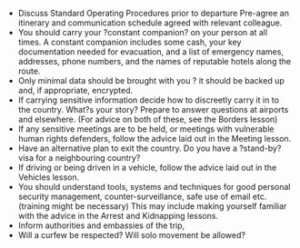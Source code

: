 [Title]: # (Standard Operating Procedures)
[Difficulty]: # (Beginner)
[Order]: # (3)

*   Discuss Standard Operating Procedures prior to departure
Pre-agree an itinerary and communication schedule agreed with relevant colleague.
*   You should carry your ?constant companion? on your person at all times. A constant companion includes some cash, your key documentation needed for evacuation, and a list of emergency names, addresses, phone numbers, and the names of reputable hotels along the route.
*   Only minimal data should be brought with you ? it should be backed up and, if appropriate, encrypted.
*   If carrying sensitive information decide how to discreetly carry it in to the country. What?s your story? Prepare to answer questions at airports and elsewhere. (For advice on both of these, see the Borders lesson)
*   If any sensitive meetings are to be held, or meetings with vulnerable human rights defenders, follow the advice laid out in the Meeting lesson.
*   Have an alternative plan to exit the country. Do you have a ?stand-by? visa for a neighbouring country?
*   If driving or being driven in a vehicle, follow the advice laid out in the Vehicles lesson.
*   You should understand tools, systems and techniques for good personal security management, counter-surveillance, safe use of email etc. (training might be necessary) This may include making yourself familiar with the advice in the Arrest and Kidnapping lessons.
*   Inform authorities and embassies of the trip,
*   Will a curfew be respected? Will solo movement be allowed?
